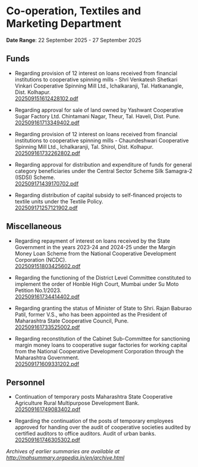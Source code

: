 # Co-operation, Textiles and Marketing Department

**Date Range**: 22 September 2025 - 27 September 2025


## Funds
- Regarding provision of 12 interest on loans received from financial institutions to cooperative spinning mills - Shri Venkatesh Shetkari Vinkari Cooperative Spinning Mill Ltd., Ichalkaranji, Tal. Hatkanangle, Dist. Kolhapur.\
  [202509151612428102.pdf](https://gr.maharashtra.gov.in/Site/Upload/Government%20Resolutions/English/202509151612428102.pdf)

- Regarding approval for sale of land owned by Yashwant Cooperative Sugar Factory Ltd. Chintamani Nagar, Theur, Tal. Haveli, Dist. Pune.\
  [202509161713349402.pdf](https://gr.maharashtra.gov.in/Site/Upload/Government%20Resolutions/English/202509161713349402.pdf)

- Regarding provision of 12 interest on loans received from financial institutions to cooperative spinning mills - Chaundeshwari Cooperative Spinning Mill Ltd., Ichalkaranji, Tal. Shirol, Dist. Kolhapur.\
  [202509161732262802.pdf](https://gr.maharashtra.gov.in/Site/Upload/Government%20Resolutions/English/202509161732262802.pdf)

- Regarding approval for distribution and expenditure of funds for general category beneficiaries under the Central Sector Scheme Silk Samagra-2 (ISDSI) Scheme.\
  [202509171439170702.pdf](https://gr.maharashtra.gov.in/Site/Upload/Government%20Resolutions/English/202509171439170702....pdf)

- Regarding distribution of capital subsidy to self-financed projects to textile units under the Textile Policy.\
  [202509171257121902.pdf](https://gr.maharashtra.gov.in/Site/Upload/Government%20Resolutions/English/202509171257121902.pdf)

## Miscellaneous
- Regarding repayment of interest on loans received by the State Government in the years 2023-24 and 2024-25 under the Margin Money Loan Scheme from the National Cooperative Development Corporation (NCDC).\
  [202509151803425602.pdf](https://gr.maharashtra.gov.in/Site/Upload/Government%20Resolutions/English/202509151803425602.pdf)

- Regarding the functioning of the District Level Committee constituted to implement the order of Honble High Court, Mumbai under Su Moto Petition No.1/2023.\
  [202509161734414402.pdf](https://gr.maharashtra.gov.in/Site/Upload/Government%20Resolutions/English/202509161734414402.pdf)

- Regarding granting the status of Minister of State to Shri. Rajan Baburao Patil, former V.S., who has been appointed as the President of Maharashtra State Cooperative Council, Pune.\
  [202509161733525002.pdf](https://gr.maharashtra.gov.in/Site/Upload/Government%20Resolutions/English/202509161733525002.pdf)

- Regarding reconstitution of the Cabinet Sub-Committee for sanctioning margin money loans to cooperative sugar factories for working capital from the National Cooperative Development Corporation through the Maharashtra Government.\
  [202509171609331202.pdf](https://gr.maharashtra.gov.in/Site/Upload/Government%20Resolutions/English/202509171609331202.pdf)

## Personnel
- Continuation of temporary posts Maharashtra State Cooperative Agriculture Rural Multipurpose Development Bank.\
  [202509161749083402.pdf](https://gr.maharashtra.gov.in/Site/Upload/Government%20Resolutions/English/202509161749083402.pdf)

- Regarding the continuation of the posts of temporary employees approved for handing over the audit of cooperative societies audited by certified auditors to office auditors. Audit of urban banks.\
  [202509161746305302.pdf](https://gr.maharashtra.gov.in/Site/Upload/Government%20Resolutions/English/202509161746305302.pdf)


*Archives of earlier summaries are available at http://mahsummary.orgpedia.in/en/archive.html*